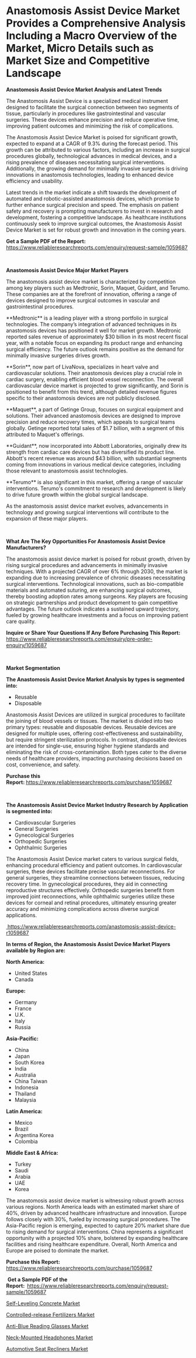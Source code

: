 <p><h1>Anastomosis Assist Device Market Provides a Comprehensive Analysis Including a Macro Overview of the Market, Micro Details such as Market Size and Competitive Landscape</h1></p><p><strong>Anastomosis Assist Device Market Analysis and Latest Trends</strong></p>
<p><p>The Anastomosis Assist Device is a specialized medical instrument designed to facilitate the surgical connection between two segments of tissue, particularly in procedures like gastrointestinal and vascular surgeries. These devices enhance precision and reduce operative time, improving patient outcomes and minimizing the risk of complications.</p><p>The Anastomosis Assist Device Market is poised for significant growth, expected to expand at a CAGR of 9.3% during the forecast period. This growth can be attributed to various factors, including an increase in surgical procedures globally, technological advances in medical devices, and a rising prevalence of diseases necessitating surgical interventions. Additionally, the growing demand for minimally invasive surgeries is driving innovations in anastomosis technologies, leading to enhanced device efficiency and usability.</p><p>Latest trends in the market indicate a shift towards the development of automated and robotic-assisted anastomosis devices, which promise to further enhance surgical precision and speed. The emphasis on patient safety and recovery is prompting manufacturers to invest in research and development, fostering a competitive landscape. As healthcare institutions continuously seek to improve surgical outcomes, the Anastomosis Assist Device Market is set for robust growth and innovation in the coming years.</p></p>
<p><strong>Get a Sample PDF of the Report:&nbsp;</strong> <a href="https://www.reliableresearchreports.com/enquiry/request-sample/1059687?utm_campaign=36&utm_medium=2&utm_source=Github&utm_content=ia&utm_term=02102024&utm_id=anastomosis-assist-device">https://www.reliableresearchreports.com/enquiry/request-sample/1059687</a></p>
<p>&nbsp;</p>
<p><strong>Anastomosis Assist Device Major Market Players</strong></p>
<p><p>The anastomosis assist device market is characterized by competition among key players such as Medtronic, Sorin, Maquet, Guidant, and Terumo. These companies are at the forefront of innovation, offering a range of devices designed to improve surgical outcomes in vascular and gastrointestinal procedures.</p><p>**Medtronic** is a leading player with a strong portfolio in surgical technologies. The company’s integration of advanced techniques in its anastomosis devices has positioned it well for market growth. Medtronic reported sales revenue of approximately $30 billion in its most recent fiscal year, with a notable focus on expanding its product range and enhancing surgical efficiency. The future outlook remains positive as the demand for minimally invasive surgeries drives growth.</p><p>**Sorin**, now part of LivaNova, specializes in heart valve and cardiovascular solutions. Their anastomosis devices play a crucial role in cardiac surgery, enabling efficient blood vessel reconnection. The overall cardiovascular device market is projected to grow significantly, and Sorin is positioned to benefit from this trend, although detailed revenue figures specific to their anastomosis devices are not publicly disclosed.</p><p>**Maquet**, a part of Getinge Group, focuses on surgical equipment and solutions. Their advanced anastomosis devices are designed to improve precision and reduce recovery times, which appeals to surgical teams globally. Getinge reported total sales of $1.7 billion, with a segment of this attributed to Maquet's offerings.</p><p>**Guidant**, now incorporated into Abbott Laboratories, originally drew its strength from cardiac care devices but has diversified its product line. Abbott's recent revenue was around $43 billion, with substantial segments coming from innovations in various medical device categories, including those relevant to anastomosis assist technologies.</p><p>**Terumo** is also significant in this market, offering a range of vascular interventions. Terumo's commitment to research and development is likely to drive future growth within the global surgical landscape.</p><p>As the anastomosis assist device market evolves, advancements in technology and growing surgical interventions will contribute to the expansion of these major players.</p></p>
<p>&nbsp;</p>
<p><strong>What Are The Key Opportunities For Anastomosis Assist Device Manufacturers?</strong></p>
<p><p>The anastomosis assist device market is poised for robust growth, driven by rising surgical procedures and advancements in minimally invasive techniques. With a projected CAGR of over 6% through 2030, the market is expanding due to increasing prevalence of chronic diseases necessitating surgical interventions. Technological innovations, such as bio-compatible materials and automated suturing, are enhancing surgical outcomes, thereby boosting adoption rates among surgeons. Key players are focusing on strategic partnerships and product development to gain competitive advantages. The future outlook indicates a sustained upward trajectory, fueled by growing healthcare investments and a focus on improving patient care quality.</p></p>
<p><strong>Inquire or Share Your Questions If Any Before Purchasing This Report:</strong> <a href="https://www.reliableresearchreports.com/enquiry/pre-order-enquiry/1059687?utm_campaign=36&utm_medium=2&utm_source=Github&utm_content=ia&utm_term=02102024&utm_id=anastomosis-assist-device">https://www.reliableresearchreports.com/enquiry/pre-order-enquiry/1059687</a></p>
<p>&nbsp;</p>
<p><strong>Market Segmentation</strong></p>
<p><strong>The Anastomosis Assist Device Market Analysis by types is segmented into:</strong></p>
<p><ul><li>Reusable</li><li>Disposable</li></ul></p>
<p><p>Anastomosis Assist Devices are utilized in surgical procedures to facilitate the joining of blood vessels or tissues. The market is divided into two primary types: reusable and disposable devices. Reusable devices are designed for multiple uses, offering cost-effectiveness and sustainability, but require stringent sterilization protocols. In contrast, disposable devices are intended for single-use, ensuring higher hygiene standards and eliminating the risk of cross-contamination. Both types cater to the diverse needs of healthcare providers, impacting purchasing decisions based on cost, convenience, and safety.</p></p>
<p><strong>Purchase this Report:&nbsp;</strong><a href="https://www.reliableresearchreports.com/purchase/1059687?utm_campaign=36&utm_medium=2&utm_source=Github&utm_content=ia&utm_term=02102024&utm_id=anastomosis-assist-device">https://www.reliableresearchreports.com/purchase/1059687</a></p>
<p>&nbsp;</p>
<p><strong>The Anastomosis Assist Device Market Industry Research by Application is segmented into:</strong></p>
<p><ul><li>Cardiovascular Surgeries</li><li>General Surgeries</li><li>Gynecological Surgeries</li><li>Orthopedic Surgeries</li><li>Ophthalmic Surgeries</li></ul></p>
<p><p>The Anastomosis Assist Device market caters to various surgical fields, enhancing procedural efficiency and patient outcomes. In cardiovascular surgeries, these devices facilitate precise vascular reconnections. For general surgeries, they streamline connections between tissues, reducing recovery time. In gynecological procedures, they aid in connecting reproductive structures effectively. Orthopedic surgeries benefit from improved joint reconnections, while ophthalmic surgeries utilize these devices for corneal and retinal procedures, ultimately ensuring greater accuracy and minimizing complications across diverse surgical applications.</p></p>
<p><a href="https://www.reliableresearchreports.com/anastomosis-assist-device-r1059687?utm_campaign=36&utm_medium=2&utm_source=Github&utm_content=ia&utm_term=02102024&utm_id=anastomosis-assist-device">&nbsp;https://www.reliableresearchreports.com/anastomosis-assist-device-r1059687</a></p>
<p><strong>In terms of Region, the Anastomosis Assist Device Market Players available by Region are:</strong></p>
<p>
    <p> <strong> North America: </strong>
        <ul>
            <li>United States</li>
            <li>Canada</li>
        </ul>
        </p> 
    <p> <strong> Europe: </strong>
        <ul>
            <li>Germany</li>
            <li>France</li>
            <li>U.K.</li>
            <li>Italy</li>
            <li>Russia</li>
        </ul>
        </p> 
    <p> <strong> Asia-Pacific: </strong>
        <ul>
            <li>China</li>
            <li>Japan</li>
            <li>South Korea</li>
            <li>India</li>
            <li>Australia</li>
            <li>China Taiwan</li>
            <li>Indonesia</li>
            <li>Thailand</li>
            <li>Malaysia</li>
        </ul>
        </p> 
    <p> <strong> Latin America: </strong>
        <ul>
            <li>Mexico</li>
            <li>Brazil</li>
            <li>Argentina Korea</li>
            <li>Colombia</li>
        </ul>
        </p> 
    <p> <strong> Middle East & Africa: </strong>
        <ul>
            <li>Turkey</li>
            <li>Saudi</li>
            <li>Arabia</li>
            <li>UAE</li>
            <li>Korea</li>
        </ul>
    </p>
    </p>
<p><p>The anastomosis assist device market is witnessing robust growth across various regions. North America leads with an estimated market share of 40%, driven by advanced healthcare infrastructure and innovation. Europe follows closely with 30%, fueled by increasing surgical procedures. The Asia-Pacific region is emerging, expected to capture 20% market share due to rising demand for surgical interventions. China represents a significant opportunity with a projected 10% share, bolstered by expanding healthcare facilities and rising healthcare expenditure. Overall, North America and Europe are poised to dominate the market.</p></p>
<p><strong>Purchase this Report: </strong><a href="https://www.reliableresearchreports.com/purchase/1059687?utm_campaign=36&utm_medium=2&utm_source=Github&utm_content=ia&utm_term=02102024&utm_id=anastomosis-assist-device">https://www.reliableresearchreports.com/purchase/1059687</a></p>
<p>&nbsp;<strong>Get a Sample PDF of the Report:&nbsp;&nbsp;</strong><a href="https://www.reliableresearchreports.com/enquiry/request-sample/1059687?utm_campaign=36&utm_medium=2&utm_source=Github&utm_content=ia&utm_term=02102024&utm_id=anastomosis-assist-device">https://www.reliableresearchreports.com/enquiry/request-sample/1059687</a></p>
<p><strong></strong></p>
<p><p><a href="https://github.com/AngelaWalsh696/Market-Research-Report-List-1/blob/main/self-leveling-concrete-market.md?utm_campaign=36&utm_medium=2&utm_source=Github&utm_content=ia&utm_term=02102024&utm_id=anastomosis-assist-device">Self-Leveling Concrete Market</a></p><p><a href="https://github.com/SanjidaKhan901/Market-Research-Report-List-1/blob/main/controlled-release-fertilizers-market.md?utm_campaign=36&utm_medium=2&utm_source=Github&utm_content=ia&utm_term=02102024&utm_id=anastomosis-assist-device">Controlled-release Fertilizers Market</a></p><p><a href="https://issuu.com/reportprime-2/docs/anti-blue-reading-glasses-market-si_1b86287ed84dde?utm_campaign=36&utm_medium=2&utm_source=Github&utm_content=ia&utm_term=02102024&utm_id=anastomosis-assist-device">Anti-Blue Reading Glasses Market</a></p><p><a href="https://issuu.com/reportprime-2/docs/neck-mounted-headphones-market-size_6e6f97009e4560?utm_campaign=36&utm_medium=2&utm_source=Github&utm_content=ia&utm_term=02102024&utm_id=anastomosis-assist-device">Neck-Mounted Headphones Market</a></p><p><a href="https://www.linkedin.com/pulse/automotive-seat-recliners-market-forecasts-trends-impact-analysis-bs65e?trackingId=wcw9iKWUQlmClLee87P3Dg%3D%3D&utm_campaign=36&utm_medium=2&utm_source=Github&utm_content=ia&utm_term=02102024&utm_id=anastomosis-assist-device">Automotive Seat Recliners Market</a></p></p>